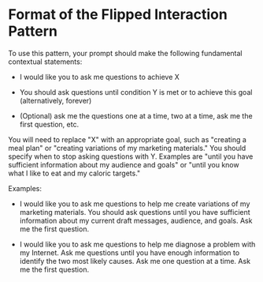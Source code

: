 # Format of the Flipped Interaction Pattern

To use this pattern, your prompt should make the following fundamental contextual statements:

- I would like you to ask me questions to achieve X

- You should ask questions until condition Y is met or to achieve this goal (alternatively, forever)

- (Optional) ask me the questions one at a time, two at a time, ask me the first question, etc.

You will need to replace "X" with an appropriate goal, such as "creating a meal plan" or "creating variations of my marketing materials." You should specify when to stop asking questions with Y. Examples are "until you have sufficient information about my audience and goals" or "until you know what I like to eat and my caloric targets."

Examples:

- I would like you to ask me questions to help me create variations of my marketing materials. You should ask questions until you have sufficient information about my current draft messages, audience, and goals. Ask me the first question.

- I would like you to ask me questions to help me diagnose a problem with my Internet. Ask me questions until you have enough information to identify the two most likely causes. Ask me one question at a time. Ask me the first question.
